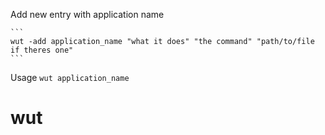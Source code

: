 Add new entry with application name


    ```
    wut -add application_name "what it does" "the command" "path/to/file if theres one"
    ```

    
Usage
    ```
    wut application_name
    ```
# wut
